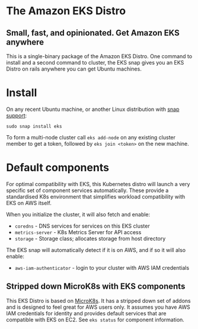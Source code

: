 # The Amazon EKS Distro

## Small, fast, and opinionated. Get Amazon EKS anywhere

This is a single-binary package of the Amazon EKS Distro. One command to
install and a second command to cluster, the EKS snap gives you an EKS
Distro on rails anywhere you can get Ubuntu machines.

# Install

On any recent Ubuntu machine, or another Linux distribution with [snap
support](https://snapcraft.io/docs/installing-snapd):

```
sudo snap install eks
```

To form a multi-node cluster call `eks add-node` on any existing cluster
member to get a token, followed by `eks join <token>` on the new machine.

# Default components

For optimal compatibility with EKS, this Kubernetes distro will launch a
very specific set of component services automatically. These provide a
standardised K8s environment that simplifies workload compatibility with EKS
on AWS itself.

When you initialize the cluster, it will also fetch and enable:

 * `coredns` - DNS services for services on this EKS cluster
 * `metrics-server` - K8s Metrics Server for API access
 * `storage` - Storage class; allocates storage from host directory

The EKS snap will automatically detect if it is on AWS, and if so it will also
enable:

 * `aws-iam-authenticator` - login to your cluster with AWS IAM credentials

## Stripped down MicroK8s with EKS components

This EKS Distro is based on [MicroK8s](https://snapcraft.io/microk8s). It
has a stripped down set of addons and is designed to feel great for AWS
users only.  It assumes you have AWS IAM credentials for identity and
provides default services that are compatible with EKS on EC2. See `eks
status` for component information.
